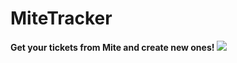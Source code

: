 MiteTracker
===========

<strong>Get your tickets from Mite and create new ones!</strong>
<img src="/rmetel/MiteTracker/MiteTracker/Pictures/mitetracker.png" />

